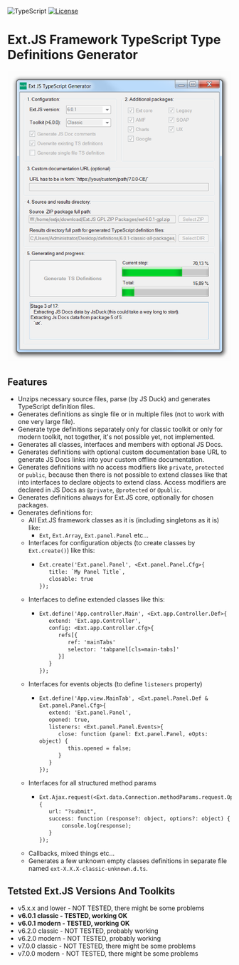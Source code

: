 ![TypeScript](https://img.shields.io/badge/TypeScript->=3.7-brightgreen.svg?style=plastic)
[![License](https://img.shields.io/badge/Licence-BSD3-brightgreen.svg?style=plastic)](https://raw.githubusercontent.com/ExtTS/generator/master/LICENSE)

# Ext.JS Framework TypeScript Type Definitions Generator

<div align="center">
  
![Ext.JS TS Types Generator](https://raw.githubusercontent.com/ExtTS/generator/master/ExtTsTypesGenerator/App/gfx/printscreen.png)

</div>

## Features
- Unzips necessary source files, parse (by JS Duck) and generates TypeScript definition files.
- Generates definitions as single file or in multiple files (not to work with one very large file).
- Generate type definitions separately only for classic toolkit or only for modern toolkit, not together, it's not possible yet, not implemented.
- Generates all classes, interfaces and members with optional JS Docs.
- Generates definitions with optional custom documentation base URL 
  to generate JS Docs links into your custom offline documentation.
- Generates definitions with no access modifiers like `private`, `protected` or `public`,
  because then there is not possible to extend classes like that into interfaces to declare
  objects to extend class. Access modifiers are declared in JS Docs as `@private`, 
  `@protected` or `@public`.
- Generates definitions always for Ext.JS core, optionally for chosen packages.
- Generates definitions for:
  - All Ext.JS framework classes as it is (including singletons as it is) like:
    - `Ext`, `Ext.Array`, `Ext.panel.Panel` etc...
  - Interfaces for configuration objects (to create classes by `Ext.create()`) like this:
    - ```
      Ext.create('Ext.panel.Panel', <Ext.panel.Panel.Cfg>{
         title: `My Panel Title`,
         closable: true
      });
      ```
  - Interfaces to define extended classes like this:
    - ```
      Ext.define('App.controller.Main', <Ext.app.Controller.Def>{
         extend: 'Ext.app.Controller',
         config: <Ext.app.Controller.Cfg>{
            refs[{
               ref: 'mainTabs'
               selector: 'tabpanel[cls=main-tabs]'
            }]
         }
      });
      ```
  - Interfaces for events objects (to define `listeners` property)
    - ```
      Ext.define('App.view.MainTab', <Ext.panel.Panel.Def & Ext.panel.Panel.Cfg>{
         extend: 'Ext.panel.Panel',
         opened: true,
         listeners: <Ext.panel.Panel.Events>{
            close: function (panel: Ext.panel.Panel, eOpts: object) {
               this.opened = false;
            }
         }
      });
      ```
  - Interfaces for all structured method params
    - ```
      Ext.Ajax.request(<Ext.data.Connection.methodParams.request.Options>{
         url: "?submit",
         success: function (response?: object, options?: object) {
             console.log(response);
         }
      });
      ```
  - Callbacks, mixed things etc...
  - Generates a few unknown empty classes definitions in separate file named `ext-X.X.X-classic-unknown.d.ts`.

## Tetsted Ext.JS Versions And Toolkits
- v5.x.x and lower - NOT TESTED, there might be some problems
- **v6.0.1 classic - TESTED, working OK**
- **v6.0.1 modern - TESTED, working OK**
- v6.2.0 classic - NOT TESTED, probably working
- v6.2.0 modern - NOT TESTED, probably working
- v7.0.0 classic - NOT TESTED, there might be some problems
- v7.0.0 modern - NOT TESTED, there might be some problems
